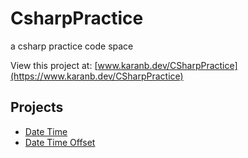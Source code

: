 # CsharpPractice
a csharp practice code space

View this project at: [www.karanb.dev/CSharpPractice](https://www.karanb.dev/CSharpPractice)

## Projects
- [Date Time](DateTime/Program.cs)
- [Date Time Offset](DateTimeOffset/Program.cs)
